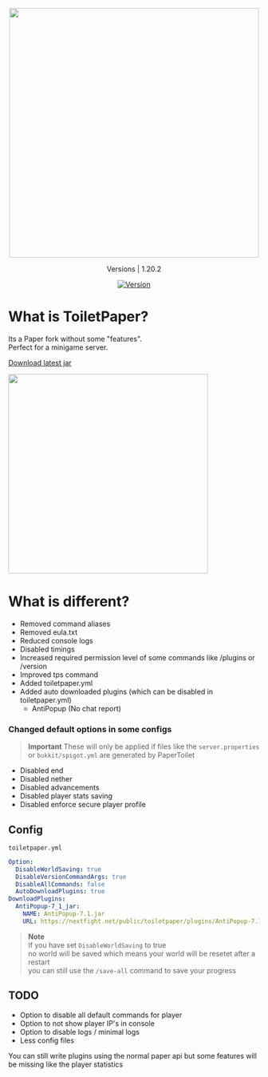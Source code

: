 <div align="center">
    <img src="https://github.com/NextFightNetwork/ToiletPaper/assets/114857048/a4cffc2c-df91-4e40-aeca-5f0dae4be0a0" width="500px"><br>
    <p>Versions | 1.20.2</p>
    <a href="https://github.com/NextFightNetwork/ToiletPaper/releases"><img src="https://img.shields.io/github/v/tag/NextFightNetwork/ToiletPaper.svg" alt="Version"></a>
</div>

# What is ToiletPaper?
Its a Paper fork without some "features".  
Perfect for a minigame server.

[Download latest jar](https://github.com/NextFightNetwork/ToiletPaper/releases/download/1.3.1/ToiletPaper-1.20.2-v1.3.1.jar)

<img src="https://github.com/NextFightNetwork/ToiletPaper/assets/114857048/b24d6b69-dace-4f0d-853a-ae40f50edf53" width="400px">

# What is different?
- Removed command aliases
- Removed eula.txt
- Reduced console logs
- Disabled timings
- Increased required permission level of some commands like /plugins or /version
- Improved tps command
- Added toiletpaper.yml
- Added auto downloaded plugins (which can be disabled in toiletpaper.yml)
  - AntiPopup (No chat report)

### Changed default options in some configs
> **Important**
> These will only be applied if files like the `server.properties` or `bukkit/spigot.yml` are generated by PaperToilet
  - Disabled end
  - Disabled nether
  - Disabled advancements
  - Disabled player stats saving
  - Disabled enforce secure player profile

## Config
`toiletpaper.yml`
```yml
Option:
  DisableWorldSaving: true
  DisableVersionCommandArgs: true
  DisableAllCommands: false
  AutoDownloadPlugins: true
DownloadPlugins:
  AntiPopup-7_1_jar:
    NAME: AntiPopup-7.1.jar
    URL: https://nextfight.net/public/toiletpaper/plugins/AntiPopup-7.1.jar
```

> **Note**  
> If you have set `DisableWorldSaving` to true  
> no world will be saved which means your world will be resetet after a restart  
> you can still use the `/save-all` command to save your progress  

## TODO
- Option to disable all default commands for player
- Option to not show player IP's in console
- Option to disable logs / minimal logs
- Less config files

You can still write plugins using the normal paper api but some features will be missing like the player statistics
